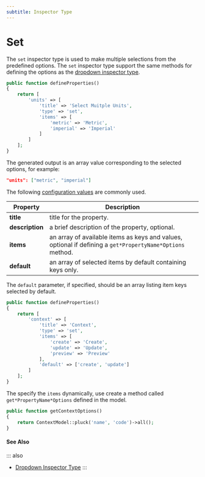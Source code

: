 ```yaml
---
subtitle: Inspector Type
---
```

# Set

The `set` inspector type is used to make multiple selections from the predefined options. The `set` inspector type support the same methods for defining the options as the [dropdown inspector type](./type-dropdown.md).

```php
public function defineProperties()
{
    return [
        'units' => [
            'title' => 'Select Muitple Units',
            'type' => 'set',
            'items' => [
                'metric' => 'Metric',
                'imperial' => 'Imperial'
            ]
        ]
    ];
}
```

The generated output is an array value corresponding to the selected options, for example:

```json
"units": ["metric", "imperial"]
```

The following [configuration values](../inspector-types.md) are commonly used.

Property | Description
------------- | -------------
**title** | title for the property.
**description** | a brief description of the property, optional.
**items** | an array of available items as keys and values, optional if defining a `get*PropertyName*Options` method.
**default** | an array of selected items by default containing keys only.

The `default` parameter, if specified, should be an array listing item keys selected by default.

```php
public function defineProperties()
{
    return [
        'context' => [
            'title' => 'Context',
            'type' => 'set',
            'items' => [
                'create' => 'Create',
                'update' => 'Update',
                'preview' => 'Preview'
            ],
            'default' => ['create', 'update']
        ]
    ];
}
```

The specify the `items` dynamically, use create a method called `get*PropertyName*Options` defined in the model.

```php
public function getContextOptions()
{
    return ContextModel::pluck('name', 'code')->all();
}
```

#### See Also

::: also
* [Dropdown Inspector Type](./type-dropdown.md)
:::

